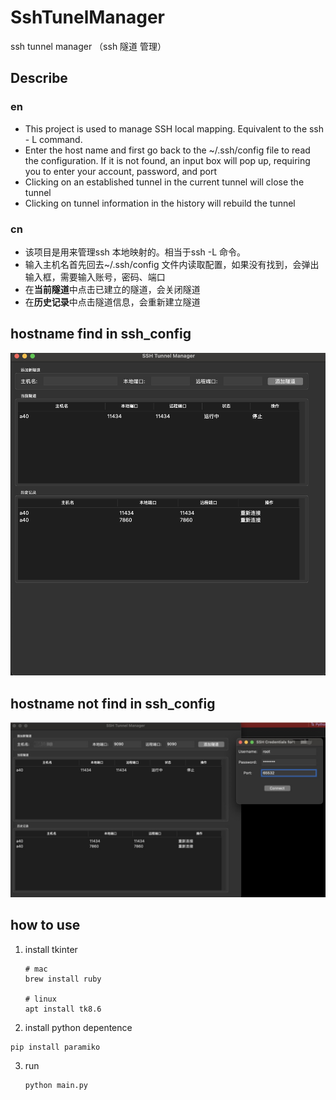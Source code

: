# SshTunelManager

ssh tunnel manager （ssh 隧道 管理）

## Describe

### en

- This project is used to manage SSH local mapping. Equivalent to the ssh - L command.
- Enter the host name and first go back to the ~/.ssh/config file to read the configuration. If it is not found, an input box will pop up, requiring you to enter your account, password, and port
- Clicking on an established tunnel in the current tunnel will close the tunnel
- Clicking on tunnel information in the history will rebuild the tunnel

### cn

- 该项目是用来管理ssh 本地映射的。相当于ssh -L 命令。
- 输入主机名首先回去~/.ssh/config 文件内读取配置，如果没有找到，会弹出输入框，需要输入账号，密码、端口
- 在**当前隧道**中点击已建立的隧道，会关闭隧道
- 在**历史记录**中点击隧道信息，会重新建立隧道

## hostname find in ssh_config

![](./doc/main.png)

## hostname not find in ssh_config

![](./doc/sub.jpg)

## how to use

1. install tkinter

   ````
   # mac
   brew install ruby
   
   # linux 
   apt install tk8.6
   ````

2. install python depentence

````
pip install paramiko
````

3. run

   ````
   python main.py
   ````
